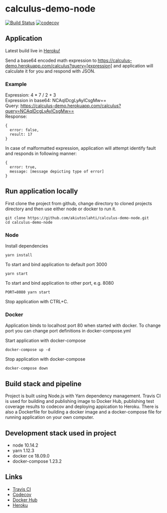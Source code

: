 # calculus-demo-node
[![Build Status](https://travis-ci.org/akiutoslahti/calculus-demo-node.svg?branch=master)](https://travis-ci.org/akiutoslahti/calculus-demo-node)
[![codecov](https://codecov.io/gh/akiutoslahti/calculus-demo-node/branch/master/graph/badge.svg)](https://codecov.io/gh/akiutoslahti/calculus-demo-node)

## Application
Latest build live in [Heroku!](https://calculus-demo.herokuapp.com/)

Send a base64 encoded math expression to https://calculus-demo.herokuapp.com/calculus?query=[expression] and application will calculate it for you and respond with JSON.

### Example

Expression: 4 * 7 / 2 + 3  
Expression in base64: NCAqIDcgLyAyICsgMw==  
Query: https://calculus-demo.herokuapp.com/calculus?query=NCAqIDcgLyAyICsgMw==  
Response:
```
{
  error: false,
  result: 17
}
```

In case of malformatted expression, application will attempt identify fault and responds in following manner:
```
{
  error: true,
  message: [message depicting type of error]
}
```

## Run application locally
First clone the project from github, change directory to cloned projects directory and then use either node or docker to run it.
```
git clone https://github.com/akiutoslahti/calculus-demo-node.git
cd calculus-demo-node
```

### Node
Install dependencies
```
yarn install
```

To start and bind application to default port 3000
```
yarn start
```

To start and bind application to other port, e.g. 8080
```
PORT=8080 yarn start
```

Stop application with CTRL+C.

### Docker
Application binds to localhost port 80 when started with docker. To change port you can change port definitions in docker-compose.yml

Start application with docker-compose
```
docker-compose up -d
```

Stop application with docker-compose
```
docker-compose down
```

## Build stack and pipeline

Project is built using Node.js with Yarn dependency management. Travis CI is used for building and publishing image to Docker Hub, publishing test coverage results to codecov and deploying appication to Heroku. There is also a Dockerfile for building a docker image and a docker-compose file for running application on your own computer.

## Development stack used in project
- node 10.14.2
- yarn 1.12.3
- docker ce 18.09.0
- docker-compose 1.23.2

## Links
- [Travis CI](https://travis-ci.org/akiutoslahti/calculus-demo-node)
- [Codecov](https://codecov.io/gh/akiutoslahti/calculus-demo-node)
- [Docker Hub](https://hub.docker.com/r/akiutoslahti/calculus-demo)
- [Heroku](https://calculus-demo.herokuapp.com/)

